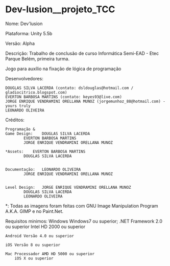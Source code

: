 # Dev-lusion__projeto_TCC

Nome: Dev'lusion

Plataforma: Unity 5.5b

Versão: Alpha

Descrição: Trabalho de conclusão de curso Informática Semi-EAD - Etec Parque Belém, primeira turma.

Jogo para auxílio na fixação de lógica de programação

Desenvolvedores:

	DOUGLAS SILVA LACERDA (contato: dsldouglas@hotmail.com / gladiocitrico.blogspot.com)
	EVERTON BARBOSA MARTINS (contato: keyes93@live.com)
	JORGE ENRIQUE VENDRAMINI ORELLANA MUNOZ (jorgemunhoz_88@hotmail.com) - yours truly
	LEONARDO OLIVEIRA
	
Créditos:

	Programação &
	Game Design:	DOUGLAS SILVA LACERDA
			EVERTON BARBOSA MARTINS
			JORGE ENRIQUE VENDRAMINI ORELLANA MUNOZ			

	*Assets:	EVERTON BARBOSA MARTINS
			DOUGLAS SILVA LACERDA
			

	Documentação: 	LEONARDO OLIVEIRA
			JORGE ENRIQUE VENDRAMINI ORELLANA MUNOZ
			

	Level Design:	JORGE ENRIQUE VENDRAMINI ORELLANA MUNOZ
			DOUGLAS SILVA LACERDA
			LEONARDO OLIVEIRA
			

*: Todas as imagens foram feitas com GNU Image Manipulation Program A.K.A. GIMP e no Paint.Net.

Requisitos minimos:
	Windows 	Windows7 ou superior;
		.NET Framework 2.0 ou superior
		Intel HD 2000 ou superior

	Android	Versão 4.0 ou superior

	iOS	Versão 8 ou superior

	Mac	Processador AMD HD 5000 ou superior
		iOS X ou superior
